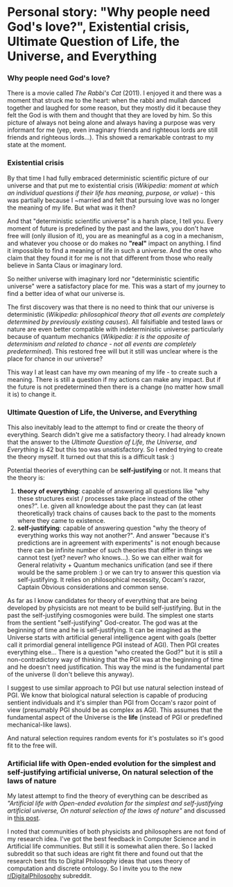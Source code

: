 Personal story: "Why people need God's love?", Existential crisis, Ultimate Question of Life, the Universe, and Everything
========================


### Why people need God's love?

There is a movie called *The Rabbi's Cat* (2011). I enjoyed it and there was a moment that struck me to the heart: when the rabbi and mullah danced together and laughed for some reason, but they mostly did it because they felt the God is with them and thought that they are loved by him. So this picture of always not being alone and always having a purpose was very informant for me (yep, even imaginary friends and righteous lords are still friends and righteous lords...). This showed a remarkable contrast to my state at the moment.


### Existential crisis

By that time I had fully embraced deterministic scientific picture of our universe and that put me to existential crisis (*Wikipedia: moment at which an individual questions if their life has meaning, purpose, or value*) - this was partially because I ~married and felt that pursuing love was no longer the meaning of my life. But what was it then?

And that "deterministic scientific universe" is a harsh place, I tell you. Every moment of future is predefined by the past and the laws, you don't have free will (only illusion of it), you are as meaningful as a cog in a mechanism, and whatever you choose or do makes no **"real"** impact on anything. I find it impossible to find a meaning of life in such a universe. And the ones who claim that they found it for me is not that different from those who really believe in Santa Claus or imaginary lord.

So neither universe with imaginary lord nor "deterministic scientific universe" were a satisfactory place for me. This was a start of my journey to find a better idea of what our universe is.

The first discovery was that there is no need to think that our universe is deterministic (*Wikipedia: philosophical theory that all events are completely determined by previously existing causes*). All falsifiable and tested laws or nature are even better compatible with indeterministic universe: particularly because of quantum mechanics (*Wikipedia: it is the opposite of determinism and related to chance - not all events are completely predetermined*). This restored free will but it still was unclear where is the place for chance in our universe?

This way I at least can have my own meaning of my life - to create such a meaning. There is still a question if my actions can make any impact. But if the future is not predetermined then there is a change (no matter how small it is) to change it.


### Ultimate Question of Life, the Universe, and Everything

This also inevitably lead to the attempt to find or create the theory of everything. Search didn't give me a satisfactory theory. I had already known that the answer to the *Ultimate Question of Life, the Universe, and Everything* is 42 but this too was unsatisfactory. So I ended trying to create the theory myself. It turned out that this is a difficult task :)

Potential theories of everything can be **self-justifying** or not. It means that the theory is:

1. **theory of everything**: capable of answering all questions like "why these structures exist / processes take place instead of the other ones?". I.e. given all knowledge about the past they can (at least theoretically) track chains of causes back to the past to the moments where they came to existence.
2. **self-justifying**: capable of answering question "why the theory of everything works this way not another?". And answer "because it's predictions are in agreement with experiments" is not enough because there can be infinite number of such theories that differ in things we cannot test (yet? never? who knows...). So we can either wait for General relativity + Quantum mechanics unification (and see if there would be the same problem :) or we can try to answer this question via self-justifying. It relies on philosophical necessity, Occam's razor, Captain Obvious considerations and common sense.

As far as I know candidates for theory of everything that are being developed by physicists are not meant to be build self-justifying. But in the past the self-justifying cosmogonies were build. The simplest one starts from the sentient "self-justifying" God-creator. The god was at the beginning of time and he is self-justifying. It can be imagined as the Universe starts with artificial general intelligence agent with goals (better call it primordial general intelligence PGI instead of AGI). Then PGI creates everything else... There is a question "who created the God?" but it is still a non-contradictory way of thinking that the PGI was at the beginning of time and he doesn't need justification. This way the mind is the fundamental part of the universe (I don't believe this anyway).

I suggest to use similar approach to PGI but use natural selection instead of PGI. We know that biological natural selection is capable of producing sentient individuals and it's simpler than PGI from Occam's razor point of view (presumably PGI should be as complex as AGI). This assumes that the fundamental aspect of the Universe is the **life** (instead of PGI or predefined mechanical-like laws).

And natural selection requires random events for it's postulates so it's good fit to the free will.


### Artificial life with Open-ended evolution for the simplest and self-justifying artificial universe, On natural selection of the laws of nature

My latest attempt to find the theory of everything can be described as *"Artificial life with Open-ended evolution for the simplest and self-justifying artificial universe, On natural selection of the laws of nature"* and discussed in [this post](https://www.reddit.com/r/compsci/comments/97s8dl/on_natural_selection_of_the_laws_of_nature/).

I noted that communities of both physicists and philosophers are not fond of my research idea. I've got the best feedback in Computer Science and in Artificial life communities. But still it is somewhat alien there. So I lacked subreddit so that such ideas are right fit there and found out that the research best fits to Digital Philosophy ideas that uses theory of computation and discrete ontology. So I invite you to the new [r/DigitalPhilosophy](https://www.reddit.com/r/DigitalPhilosophy/) subreddit.
